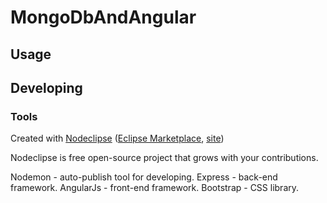 

# MongoDbAndAngular



## Usage



## Developing



### Tools

Created with [Nodeclipse](https://github.com/Nodeclipse/nodeclipse-1)
 ([Eclipse Marketplace](http://marketplace.eclipse.org/content/nodeclipse), [site](http://www.nodeclipse.org))   

Nodeclipse is free open-source project that grows with your contributions.

Nodemon - auto-publish tool for developing.
Express - back-end framework.
AngularJs - front-end framework.
Bootstrap - CSS library.
